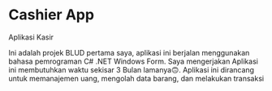 # Cashier App

Aplikasi Kasir 

Ini adalah projek BLUD pertama saya, aplikasi ini berjalan menggunakan bahasa pemrograman C# .NET Windows Form. Saya mengerjakan Aplikasi ini membutuhkan waktu sekisar 3 Bulan lamanya🙃. Aplikasi ini dirancang untuk memanajemen uang, mengolah data barang, dan melakukan transaksi
